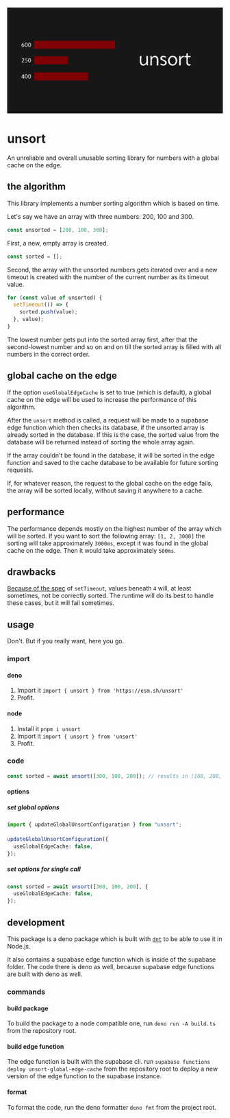 ![unsort](docs/assets/lead.svg)

# unsort

An unreliable and overall unusable sorting library for numbers with a global
cache on the edge.

## the algorithm

This library implements a number sorting algorithm which is based on time.

Let's say we have an array with three numbers: 200, 100 and 300.

```ts
const unsorted = [200, 100, 300];
```

First, a new, empty array is created.

```ts
const sorted = [];
```

Second, the array with the unsorted numbers gets iterated over and a new timeout
is created with the number of the current number as its timeout value.

```ts
for (const value of unsorted) {
  setTimeout(() => {
    sorted.push(value);
  }, value);
}
```

The lowest number gets put into the sorted array first, after that the
second-lowest number and so on and on till the sorted array is filled with all
numbers in the correct order.

## global cache on the edge

If the option `useGlobalEdgeCache` is set to true (which is default), a global
cache on the edge will be used to increase the performance of this algorithm.

After the `unsort` method is called, a request will be made to a supabase edge
function which then checks its database, if the unsorted array is already sorted
in the database. If this is the case, the sorted value from the database will be
returned instead of sorting the whole array again.

If the array couldn't be found in the database, it will be sorted in the edge
function and saved to the cache database to be available for future sorting
requests.

If, for whatever reason, the request to the global cache on the edge fails, the
array will be sorted locally, without saving it anywhere to a cache.

## performance

The performance depends mostly on the highest number of the array which will be
sorted. If you want to sort the following array: `[1, 2, 3000]` the sorting will
take approximately `3000ms`, except it was found in the global cache on the
edge. Then it would take approximately `500ms`.

## drawbacks

[Because of the spec](https://html.spec.whatwg.org/multipage/timers-and-user-prompts.html#timers)
of `setTimeout`, values beneath `4` will, at least sometimes, not be correctly
sorted. The runtime will do its best to handle these cases, but it will fail
sometimes.

## usage

Don't. But if you really want, here you go.

### import

#### deno

1. Import it `import { unsort } from 'https://esm.sh/unsort'`
2. Profit.

#### node

1. Install it `pnpm i unsort`
2. Import it `import { unsort } from 'unsort'`
3. Profit.

### code

```ts
const sorted = await unsort([300, 100, 200]); // results in [100, 200, 300] - hopefully
```

#### options

##### set global options

```ts
import { updateGlobalUnsortConfiguration } from "unsort";

updateGlobalUnsortConfiguration({
  useGlobalEdgeCache: false,
});
```

##### set options for single call

```ts
const sorted = await unsort([300, 100, 200], {
  useGlobalEdgeCache: false,
});
```

## development

This package is a deno package which is built with
[`dnt`](https://github.com/denoland/dnt) to be able to use it in Node.js.

It also contains a supabase edge function which is inside of the supabase
folder. The code there is deno as well, because supabase edge functions are
built with deno as well.

### commands

#### build package

To build the package to a node compatible one, run `deno run -A build.ts` from
the repository root.

#### build edge function

The edge function is built with the supabase cli. run
`supabase functions deploy unsort-global-edge-cache` from the repository root to
deploy a new version of the edge function to the supabase instance.

#### format

To format the code, run the deno formatter `deno fmt` from the project root.
